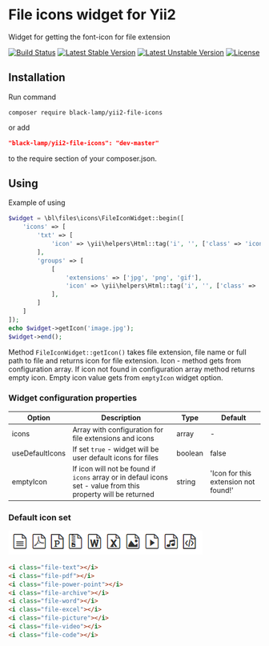 File icons widget for Yii2
===========================
Widget for getting the font-icon for file extension

[![Build Status](https://travis-ci.org/black-lamp/yii2-file-icons.svg?branch=master)](https://travis-ci.org/black-lamp/yii2-file-icons)
[![Latest Stable Version](https://poser.pugx.org/black-lamp/yii2-file-icons/v/stable)](https://packagist.org/packages/black-lamp/yii2-file-icons)
[![Latest Unstable Version](https://poser.pugx.org/black-lamp/yii2-file-icons/v/unstable)](https://packagist.org/packages/black-lamp/yii2-file-icons)
[![License](https://poser.pugx.org/black-lamp/yii2-file-icons/license)](https://packagist.org/packages/black-lamp/yii2-file-icons)

Installation
------------
Run command
```
composer require black-lamp/yii2-file-icons
```
or add
```json
"black-lamp/yii2-file-icons": "dev-master"
```
to the require section of your composer.json.

Using
-----
Example of using
```php
$widget = \bl\files\icons\FileIconWidget::begin([
    'icons' => [
        'txt' => [
            'icon' => \yii\helpers\Html::tag('i', '', ['class' => 'icon-file-txt'])
        ],
        'groups' => [
            [
                'extensions' => ['jpg', 'png', 'gif'],
                'icon' => \yii\helpers\Html::tag('i', '', ['class' => 'icon-picture'])
            ],
        ]
    ]
]);
echo $widget->getIcon('image.jpg');
$widget->end();
```
Method `FileIconWidget::getIcon()` takes file extension, file name or full path to file and returns
icon for file extension. Icon - method gets from configuration array. If icon not found in configuration array
method returns empty icon. Empty icon value gets from `emptyIcon` widget option.
### Widget configuration properties
| Option | Description | Type | Default |
|----|----|----|----|
|icons|Array with configuration for file extensions and icons|array|-|
|useDefaultIcons|If set `true` - widget will be user default icons for files|boolean|false|
|emptyIcon|If icon will not be found if `icons` array or in defaul icons set - value from this property will be returned|string|'Icon for this extension not found!'|

### Default icon set
![Default icon set](/docs/images/icons.png "Default icon set")
```html
<i class="file-text"></i>
<i class="file-pdf"></i>
<i class="file-power-point"></i>
<i class="file-archive"></i>
<i class="file-word"></i>
<i class="file-excel"></i>
<i class="file-picture"></i>
<i class="file-video"></i>
<i class="file-code"></i>
```